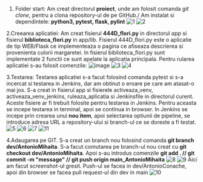 1. Folder start: Am creat directorul **proiect**, unde am folosit comanda _git clone_, pentru a clona repository-ul de pe GitHub./
Am instalat si dependintele: **python3, pytest, flask, pylint**
![1](https://github.com/StateAnelice/Curs_CVGJ_24_flori/assets/161729268/ed759b2e-f81a-4f0a-8d50-0e95442633f5)
![2](https://github.com/StateAnelice/Curs_CVGJ_24_flori/assets/161729268/ba633926-ad64-4123-8214-491cf190eda2)

2.Creearea aplicatiei: Am creat fisierul **444D_flori.py** in directorul _app_ si fisierul **biblioteca_flori.py** in app/lib. Fisierul 444D_flori.py 
este o aplicatie de tip WEB/Flask ce implementeaza o pagina ce afiseaza descrierea si provenienta culorii margaretei. In fisierul biblioteca_flori.py
sunt implementate 2 functii ce sunt apelate la aplicatia principala. Pentru rularea aplicatiei s-au folosit comenzile:
![image](https://github.com/StateAnelice/Curs_CVGJ_24_flori/assets/161729268/de630ca1-d236-4f39-8a71-da7ffdde94c2)
![3](https://github.com/StateAnelice/Curs_CVGJ_24_flori/assets/161729268/7651613c-bd84-4d76-bbd2-c66bd7359072)
![4](https://github.com/StateAnelice/Curs_CVGJ_24_flori/assets/161729268/99e7f8bb-66a8-4da8-8c3a-96c1dbd0d9be)

3.Testarea:
  Testarea aplicatiei s-a facut folosind comanda pytest si s-a incercat si testarea in Jenkins, dar am obtinut o eroare pe care am atasat-o mai jos.
S-a creat in fisierul app si fisierele activeaza_venv, activeaza_venv_jenkins, ruleaza_aplicatia si Jenkinsfile in directorul curent. Aceste fisiere
ar fi trebuit folosite pentru testarea in Jenkins. Pentru aceasta se incepe testarea in terminal, apoi se continua in browser. In Jenkins se incepe prin
crearea unui **nou item**, apoi selectarea optiunii de pipeline, se introduce adresa URL a repository-ului si branch-ul ce se doreste a fi testat.
![5](https://github.com/StateAnelice/Curs_CVGJ_24_flori/assets/161729268/8e7af5b3-2594-4125-b00d-5bbe0ee9bb1a)
![6](https://github.com/StateAnelice/Curs_CVGJ_24_flori/assets/161729268/874e70ba-5f5a-42de-9f5b-901d0e0a2c50)
![7](https://github.com/StateAnelice/Curs_CVGJ_24_flori/assets/161729268/bb454986-4ef2-400a-acd5-a8a50f9dbaf5)
![11](https://github.com/StateAnelice/Curs_CVGJ_24_flori/assets/161729268/6122fde9-c58a-4cc0-85c8-d4bf570771da)

4.Adaugarea pe GIT. S-a creat un branch nou folosind comanda **git branch dev/AntonioMihaita**. S-a facut comutarea pe branch-ul nou creat cu 
**git checkout dev/AntonioMihaita**. Apoi s-au introdus comenzile **git add . // git commit -m "message" // git push origin main_AntonioMihaita**
![8](https://github.com/StateAnelice/Curs_CVGJ_24_flori/assets/161729268/a85d2d31-85c4-4f57-8c14-eb680ace1e0e)
![9](https://github.com/StateAnelice/Curs_CVGJ_24_flori/assets/161729268/d8c772c0-67b3-40e3-8419-1d3c629b5fff)
Aici am facut screenshot-ul gresit. Push-ul se facea in dev/AntonioConache, apoi din browser se facea pull request-ul din dev in main
![10](https://github.com/StateAnelice/Curs_CVGJ_24_flori/assets/161729268/445775ee-a063-4edd-ba88-0b53fe05b41b)
